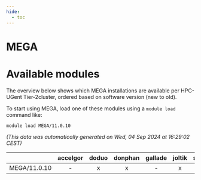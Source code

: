 ```yaml
---
hide:
  - toc
---
```


MEGA
====

# Available modules


The overview below shows which MEGA installations are available per HPC-UGent Tier-2cluster, ordered based on software version (new to old).

To start using MEGA, load one of these modules using a `module load` command like:

```shell
module load MEGA/11.0.10
```

*(This data was automatically generated on Wed, 04 Sep 2024 at 16:29:02 CEST)*  

| |accelgor|doduo|donphan|gallade|joltik|shinx|skitty|
| :---: | :---: | :---: | :---: | :---: | :---: | :---: | :---: |
|MEGA/11.0.10|-|x|x|-|x|-|-|
